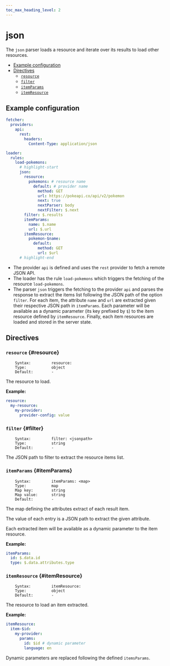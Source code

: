 ```yaml
---
toc_max_heading_level: 2
---
```


# json

The `json` parser loads a resource and iterate over its results to load other resources.

- [Example configuration](#example-configuration)
- [Directives](#directives)
  - [`resource`](#resource)
  - [`filter`](#filter)
  - [`itemParams`](#itemParams)
  - [`itemResource`](#itemResource)

## Example configuration

```yaml
fetcher:
  providers:
    api:
      rest:
        headers:
          Content-Type: application/json

loader:
  rules:
    load-pokemons:
      # highlight-start
      json:
        resource:
          pokemons: # resource name
            default: # provider name
              method: GET
              url: https://pokeapi.co/api/v2/pokemon
              next: true
              nextParser: body
              nextFilter: $.next
        filter: $.results
        itemParams:
          name: $.name
          url: $.url
        itemResource:
          pokemon-$name:
            default:
              method: GET
              url: $url
      # highlight-end
```

- The provider `api` is defined and uses the `rest` provider to fetch a remote JSON API.
- The loader has the rule `load-pokemons` which triggers the fetching of the resource `load-pokemons`.
- The parser `json` triggers the fetching to the provider `api` and parses the response to extract the items list
  following the JSON path of the option `filter`. For each item, the attribute `name` and `url` are extracted given
  their respective JSON path in `itemParams`. Each parameter will be available as a dynamic parameter (its key
  prefixed by `$`) to the item resource defined by `itemResource`. Finally, each item resources are loaded and stored
  in the server state.

## Directives

### `resource` {#resource}

```
    Syntax:         resource:
    Type:           object
    Default:        -
```

The resource to load.

**Example:**

```yaml
resource:
  my-resource:
    my-provider:
      provider-config: value
```

### `filter` {#filter}

```
    Syntax:         filter: <jsonpath>
    Type:           string
    Default:        -
```

The JSON path to filter to extract the resource items list.

### `itemParams` {#itemParams}

```
    Syntax:         itemParams: <map>
    Type:           map
    Map key:        string
    Map value:      string
    Default:        -
```

The map defining the attributes extract of each result item.

The value of each entry is a JSON path to extract the given attribute.

Each extracted item will be available as a dynamic parameter to the item resource.

**Example:**

```yaml
itemParams:
  id: $.data.id
  type: $.data.attributes.type
```

### `itemResource` {#itemResource}

```
    Syntax:         itemResource:
    Type:           object
    Default:        -
```

The resource to load an item extracted.

**Example:**

```yaml
itemResource:
  item-$id:
    my-provider:
      params:
        id: $id # dynamic parameter
        language: en
```

Dynamic parameters are replaced following the defined `itemsParams`.
